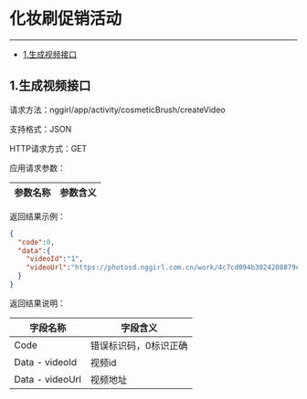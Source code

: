 # 化妆刷促销活动


----
* [1.生成视频接口](#1)

<h2 id="1">1.生成视频接口</h2>

请求方法：nggirl/app/activity/cosmeticBrush/createVideo

支持格式：JSON

HTTP请求方式：GET

应用请求参数：

|参数名称|参数含义|
|---|---|


返回结果示例：
```json
{
  "code":0,
  "data":{
	"videoId":"1",
    "videoUrl":"https://photosd.nggirl.com.cn/work/4c7cd094b3024208879ee82802e22219.mp3",
  }
}
```
返回结果说明：

|字段名称|字段含义|
|---|---|
|Code|错误标识码，0标识正确|
|Data - videoId|视频id|
|Data - videoUrl|视频地址|
